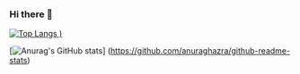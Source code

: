 ### Hi there 👋

[![Top Langs](https://github-readme-stats.vercel.app/api/top-langs/?username=taiga07&theme=tokyonight)
)](https://github.com/anuraghazra/github-readme-stats)

[![Anurag's GitHub stats](https://github-readme-stats.vercel.app/api?username=taiga07&theme=tokyonight&show_icons=true)]
(https://github.com/anuraghazra/github-readme-stats)

<!--
**taiga07/taiga07** is a ✨ _special_ ✨ repository because its `README.md` (this file) appears on your GitHub profile.

Here are some ideas to get you started:

- 🔭 I’m currently working on ...
- 🌱 I’m currently learning ...
- 👯 I’m looking to collaborate on ...
- 🤔 I’m looking for help with ...
- 💬 Ask me about ...
- 📫 How to reach me: ...
- 😄 Pronouns: ...
- ⚡ Fun fact: ...
-->
